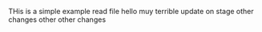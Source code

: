 THis is a simple example read file 
hello
muy terrible 
update on stage
other changes
other other changes